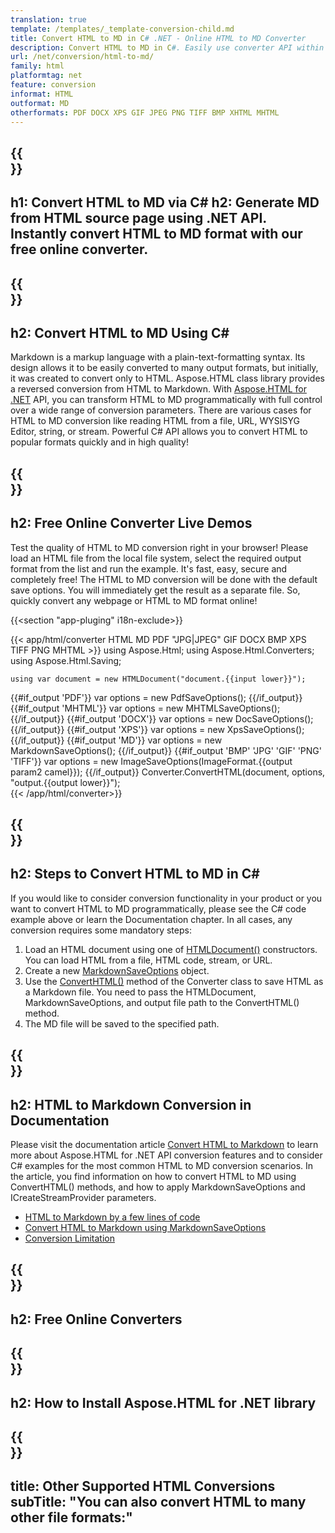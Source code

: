 ```yaml
---
translation: true
template: /templates/_template-conversion-child.md
title: Convert HTML to MD in C# .NET - Online HTML to MD Converter
description: Convert HTML to MD in C#. Easily use converter API within ASP.NET or any .NET application. Try online HTML to MD Converter for free!
url: /net/conversion/html-to-md/
family: html
platformtag: net
feature: conversion
informat: HTML
outformat: MD
otherformats: PDF DOCX XPS GIF JPEG PNG TIFF BMP XHTML MHTML 
---
```


{{<section banner>}}
---
h1: Convert HTML to MD via C#
h2: Generate MD from HTML source page using .NET API. Instantly convert HTML to MD format with our free online converter.
---

{{<section overview>}}
---
h2: Convert HTML to MD Using C#
---

Markdown is a markup language with a plain-text-formatting syntax. Its design allows it to be easily converted to many output formats, but initially, it was created to convert only to HTML. Aspose.HTML class library provides a reversed conversion from HTML to Markdown. With [Aspose.HTML for .NET](https://products.aspose.com/html/net/) API, you can transform HTML to MD programmatically with full control over a wide range of conversion parameters. There are various cases for HTML to MD conversion like reading HTML from a file, URL, WYSISYG Editor, string, or stream. Powerful C# API allows you to convert HTML to popular formats quickly and in high quality!

{{<section demos>}}
---
h2: Free Online Converter Live Demos
---

Test the quality of HTML to MD conversion right in your browser! Please load an HTML file from the local file system, select the required output format from the list and run the example. It's fast, easy, secure and completely free! The HTML to MD conversion will be done with the default save options. You will immediately get the result as a separate file. So, quickly convert any webpage or HTML to MD format online!

{{<section "app-pluging" i18n-exclude>}}

{{< app/html/converter HTML MD PDF "JPG|JPEG" GIF DOCX BMP XPS TIFF PNG MHTML >}}
using Aspose.Html;
using Aspose.Html.Converters;
using Aspose.Html.Saving;

    using var document = new HTMLDocument("document.{{input lower}}");
{{#if_output 'PDF'}}
    var options = new PdfSaveOptions();
{{/if_output}}
{{#if_output 'MHTML'}}
    var options = new MHTMLSaveOptions();
{{/if_output}}
{{#if_output 'DOCX'}}
    var options = new DocSaveOptions();
{{/if_output}}
{{#if_output 'XPS'}}
    var options = new XpsSaveOptions();
{{/if_output}}
{{#if_output 'MD'}}
    var options = new MarkdownSaveOptions();
{{/if_output}}
{{#if_output 'BMP' 'JPG' 'GIF' 'PNG' 'TIFF'}}
    var options = new ImageSaveOptions(ImageFormat.{{output param2 camel}});
{{/if_output}}
    Converter.ConvertHTML(document, options, "output.{{output lower}}");   
{{< /app/html/converter>}} 


{{<section steps>}}
---
h2: Steps to Convert HTML to MD in C#
---

If you would like to consider conversion functionality in your product or you want to convert HTML to MD programmatically, please see the C# code example above or learn the Documentation chapter. In all cases, any conversion requires some mandatory steps:

1.  Load an HTML document using one of [HTMLDocument()](https://apireference.aspose.com/html/net/aspose.html/htmldocument) constructors. You can load HTML from a file, HTML code, stream, or URL.
1.  Create a new [MarkdownSaveOptions](https://apireference.aspose.com/html/net/aspose.html.saving/markdownsaveoptions) object.
1.  Use the [ConvertHTML()](https://apireference.aspose.com/html/net/aspose.html.converters/converter/converthtml/) method of the Converter class to save HTML as a Markdown file. You need to pass the HTMLDocument, MarkdownSaveOptions, and output file path to the ConvertHTML() method.
1.  The MD file will be saved to the specified path.


{{<section documentation>}}
---
h2: HTML to Markdown Conversion in Documentation
---

Please visit the documentation article [Convert HTML to Markdown](https://docs.aspose.com/html/net/converting-between-formats/html-to-markdown/) to learn more about Aspose.HTML for .NET API conversion features and to consider C# examples for the most common HTML to MD conversion scenarios. In the article, you find information on how to convert HTML to MD using ConvertHTML() methods, and how to apply MarkdownSaveOptions and ICreateStreamProvider parameters.
  -  <a href="https://docs.aspose.com/html/net/converting-between-formats/html-to-markdown/#html-to-markdown-by-a-few-lines-of-code" target="_blank">HTML to Markdown by a few lines of code</a>
  - <a href="https://docs.aspose.com/html/net/converting-between-formats/html-to-markdown/#convert-html-to-markdown-in-c-using-markdownsaveoptions" target="_blank">Convert HTML to Markdown using MarkdownSaveOptions</a>
  - <a href="https://docs.aspose.com/html/net/converting-between-formats/html-to-markdown/#limitation" target="_blank">Conversion Limitation</a>

{{<section online-converters>}}
---
h2: Free Online Converters
---

{{<section get-started>}}
---
h2: How to Install Aspose.HTML for .NET library
---

{{<section other-conversions>}}
---
title: Other Supported HTML Conversions
subTitle: "You can also convert HTML to many other file formats:"
---